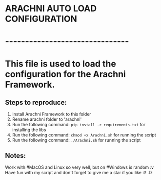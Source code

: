 # ARACHNI AUTO LOAD CONFIGURATION
# -------------------------------
# This file is used to load the configuration for the Arachni Framework.

## Steps to reproduce:
1. Install Arachni Framework to this folder
2. Rename arachni folder to 'arachni'
3. Run the following command: `pip install -r requirements.txt` for installing the libs
4. Run the following command: `chmod +x Arachni.sh` for running the script
5. Run the following command: `./Arachni.sh` for running the script

## Notes:
Work with #MacOS and Linux so very well, but on #Windows is random :v
Have fun with my script and don't forget to give me a star if you like it! :D
